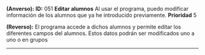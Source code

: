 **(Anverso):**
**ID:** 051 **Editar alumnos**
Al usar el programa, puedo modificar información de los alumnos que ya he introducido previamente.
**Prioridad** 5

**(Reverso):**
El programa accede a dichos alumnos y permite editar los diferentes campos del alumnos. Estos datos podrán ser modificados uno a uno o en grupos
***
